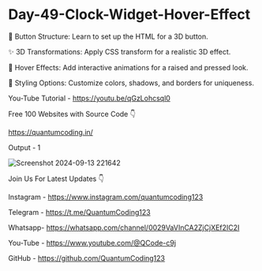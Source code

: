 # Day-49-Clock-Widget-Hover-Effect

🔧 Button Structure: Learn to set up the HTML for a 3D button.

✨ 3D Transformations: Apply CSS transform for a realistic 3D effect.

🎨 Hover Effects: Add interactive animations for a raised and pressed look.

🌈 Styling Options: Customize colors, shadows, and borders for uniqueness.

You-Tube Tutorial - https://youtu.be/qGzLohcsql0

Free 100 Websites with Source Code 👇

https://quantumcoding.in/

Output - 1

![Screenshot 2024-09-13 221642](https://github.com/user-attachments/assets/9d1bba5c-5995-4c1f-8383-d14c4009028a)

Join Us For Latest Updates 👇

Instagram - https://www.instagram.com/quantumcoding123

Telegram - https://t.me/QuantumCoding123

Whatsapp- https://whatsapp.com/channel/0029VaVInCA2ZjCjXEf2IC2I

You-Tube - https://www.youtube.com/@QCode-c9j

GitHub - https://github.com/QuantumCoding123
